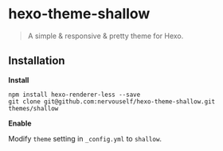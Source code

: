 # hexo-theme-shallow

> A simple & responsive & pretty theme for Hexo.

## Installation

**Install**

```bath
npm install hexo-renderer-less --save
git clone git@github.com:nervouself/hexo-theme-shallow.git themes/shallow
```

**Enable**

Modify `theme` setting in `_config.yml` to `shallow`.
